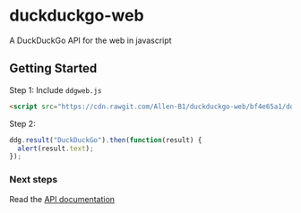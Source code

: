 # duckduckgo-web
A DuckDuckGo API for the web in javascript

## Getting Started
Step 1: Include `ddgweb.js`
```html
<script src="https://cdn.rawgit.com/Allen-B1/duckduckgo-web/bf4e65a1/ddgweb.js"></script>
```

Step 2:
```js
ddg.result("DuckDuckGo").then(function(result) {
  alert(result.text);
});
```
### Next steps
Read the [API documentation](docs/API.md)
